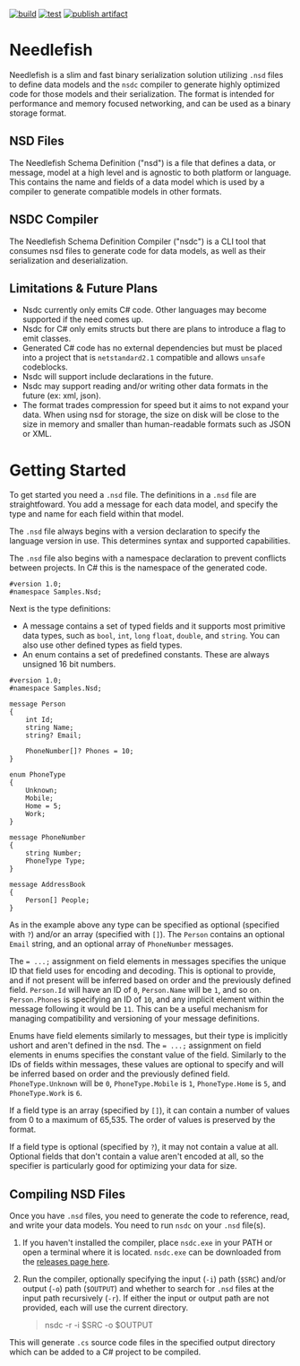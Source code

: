 [![build](https://github.com/ChaseHuegel/needlefish/actions/workflows/build.yml/badge.svg)](https://github.com/ChaseHuegel/needlefish/actions/workflows/build.yml) [![test](https://github.com/ChaseHuegel/needlefish/actions/workflows/test.yml/badge.svg?branch=main)](https://github.com/ChaseHuegel/needlefish/actions/workflows/test.yml) [![publish artifact](https://github.com/ChaseHuegel/needlefish/actions/workflows/publish.yml/badge.svg)](https://github.com/ChaseHuegel/needlefish/actions/workflows/publish.yml)

# Needlefish
Needlefish is a slim and fast binary serialization solution utilizing `.nsd` files to define data models and the `nsdc` compiler to generate highly optimized code for those models and their serialization. The format is intended for performance and memory focused networking, and can be used as a binary storage format.

## NSD Files
The Needlefish Schema Definition ("nsd") is a file that defines a data, or message, model at a high level and is agnostic to both platform or language. This contains the name and fields of a data model which is used by a compiler to generate compatible models in other formats.

## NSDC Compiler
The Needlefish Schema Definition Compiler ("nsdc") is a CLI tool that consumes nsd files to generate code for data models, as well as their serialization and deserialization.

## Limitations & Future Plans
- Nsdc currently only emits C# code. Other languages may become supported if the need comes up.
- Nsdc for C# only emits structs but there are plans to introduce a flag to emit classes.
- Generated C# code has no external dependencies but must be placed into a project that is `netstandard2.1` compatible and allows `unsafe` codeblocks.
- Nsdc will support include declarations in the future.
- Nsdc may support reading and/or writing other data formats in the future (ex: xml, json).
- The format trades compression for speed but it aims to not expand your data. When using nsd for storage, the size on disk will be close to the size in memory and smaller than human-readable formats such as JSON or XML.

# Getting Started
To get started you need a `.nsd` file. The definitions in a `.nsd` file are straightfoward. You add a message for each data model, and specify the type and name for each field within that model.

The `.nsd` file always begins with a version declaration to specify the language version in use. This determines syntax and supported capabilities.

The `.nsd` file also begins with a namespace declaration to prevent conflicts between projects. In C# this is the namespace of the generated code.

```
#version 1.0;
#namespace Samples.Nsd;
```

Next is the type definitions:
- A message contains a set of typed fields and it supports most primitive data types, such as `bool`, `int`, `long` `float`, `double`, and `string`. You can also use other defined types as field types.
- An enum contains a set of predefined constants. These are always unsigned 16 bit numbers.

```
#version 1.0;
#namespace Samples.Nsd;

message Person
{
    int Id;
    string Name;
    string? Email;

    PhoneNumber[]? Phones = 10;
}

enum PhoneType
{
    Unknown;
    Mobile;
    Home = 5;
    Work;
}

message PhoneNumber
{
    string Number;
    PhoneType Type;
}

message AddressBook
{
    Person[] People;
}
```

As in the example above any type can be specified as optional (specified with `?`) and/or an array (specified with `[]`). The `Person` contains an optional `Email` string, and an optional array of `PhoneNumber` messages.

The `= ...;` assignment on field elements in messages specifies the unique ID that field uses for encoding and decoding. This is optional to provide, and if not present will be inferred based on order and the previously defined field. `Person.Id` will have an ID of `0`, `Person.Name` will be `1`, and so on. `Person.Phones` is specifying an ID of `10`, and any implicit element within the message following it would be `11`. This can be a useful mechanism for managing compatibility and versioning of your message definitions.

Enums have field elements similarly to messages, but their type is implicitly ushort and aren't defined in the nsd. The `= ...;` assignment on field elements in enums specifies the constant value of the field. Similarly to the IDs of fields within messages, these values are optional to specify and will be inferred based on order and the previously defined field. `PhoneType.Unknown` will be `0`, `PhoneType.Mobile` is `1`, `PhoneType.Home` is `5`, and `PhoneType.Work` is `6`.

If a field type is an array (specified by `[]`), it can contain a number of values from 0 to a maximum of 65,535. The order of values is preserved by the format.

If a field type is optional (specified by `?`), it may not contain a value at all. Optional fields that don't contain a value aren't encoded at all, so the specifier is particularly good for optimizing your data for size.

## Compiling NSD Files
Once you have `.nsd` files, you need to generate the code to reference, read, and write your data models. You need to run `nsdc` on your `.nsd` file(s).

1. If you haven't installed the compiler, place `nsdc.exe` in your PATH or open a terminal where it is located. `nsdc.exe` can be downloaded from the [releases page here](https://github.com/ChaseHuegel/needlefish/releases).

2. Run the compiler, optionally specifying the input (`-i`) path (`$SRC`) and/or output (`-o`) path (`$OUTPUT`) and whether to search for `.nsd` files at the input path recursively (`-r`). If either the input or output path are not provided, each will use the current directory.
    > nsdc -r -i $SRC -o $OUTPUT

This will generate `.cs` source code files in the specified output directory which can be added to a C# project to be compiled.